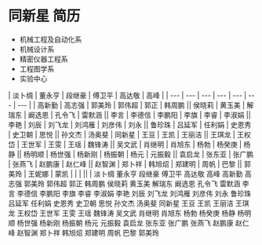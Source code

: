 # 同新星 简历
- 机械工程及自动化系
- 机械设计系
- 精密仪器工程系
- 工程图学系
- 实验中心

| 淡卜绸 | 董永亨 | 段继豪 | 傅卫平 | 高达敬 | 高峰 |
| --- | --- | --- | --- | --- | --- | --- |
| 高新勤 | 高志强 | 郭美玲 | 郭伟超 | 郭正 | 韩周鹏 || 侯晓莉 | 黄玉美 | 解瑞东 | 阚选恩 | 孔令飞 | 雷默涵 || 李言 | 李德信 | 李鹏阳 | 李旗 | 李睿 | 李淑娟 || 李艳 | 刘辰 | 刘飞龙 | 刘鸿雁 | 刘彦伟 | 刘永 || 鲁珍珠 | 吕延军 | 任利娟 | 史恩秀 | 史卫朝 | 思悦 || 孙文杰 | 汤奥斐 | 同新星 | 王豆 | 王凯 | 王丽洁 || 王琪龙 | 王权岱 | 王世军 | 王雯 | 王瑶 | 魏锋涛 || 吴文武 | 肖继明 | 肖旭东 | 杨勃 | 杨癸庚 | 杨静 || 杨明顺 | 杨世强 | 杨新刚 | 杨振朝 | 杨元 | 元振毅 || 袁启龙 | 张东亚 | 张广鹏 | 张燕飞 | 赵鹏康 | 赵仁峰 || 赵智渊 | 郑卜祥 | 韩旭炤 | 郑建明 | 周帆 | 巴黎 || 郭美玲 | 王妮娜 | 蒙凯 |  |  |  ||  |
淡卜绸
董永亨
段继豪
傅卫平
高达敬
高峰
高新勤
高志强
郭美玲
郭伟超
郭正
韩周鹏
侯晓莉
黄玉美
解瑞东
阚选恩
孔令飞
雷默涵
李言
李德信
李鹏阳
李旗
李睿
李淑娟
李艳
刘辰
刘飞龙
刘鸿雁
刘彦伟
刘永
鲁珍珠
吕延军
任利娟
史恩秀
史卫朝
思悦
孙文杰
汤奥斐
同新星
王豆
王凯
王丽洁
王琪龙
王权岱
王世军
王雯
王瑶
魏锋涛
吴文武
肖继明
肖旭东
杨勃
杨癸庚
杨静
杨明顺
杨世强
杨新刚
杨振朝
杨元
元振毅
袁启龙
张东亚
张广鹏
张燕飞
赵鹏康
赵仁峰
赵智渊
郑卜祥
韩旭炤
郑建明
周帆
巴黎
郭美玲
